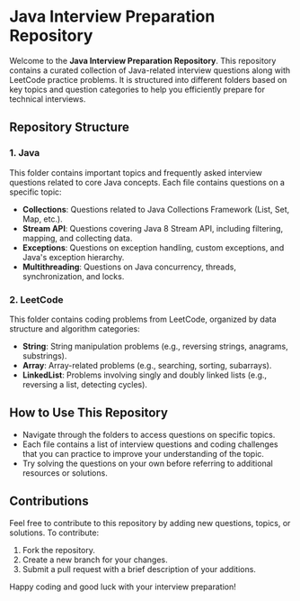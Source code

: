 # Java Interview Preparation Repository

Welcome to the **Java Interview Preparation Repository**. This repository contains a curated collection of Java-related interview questions along with LeetCode practice problems. It is structured into different folders based on key topics and question categories to help you efficiently prepare for technical interviews.

## Repository Structure

### 1. Java
This folder contains important topics and frequently asked interview questions related to core Java concepts. Each file contains questions on a specific topic:
- **Collections**: Questions related to Java Collections Framework (List, Set, Map, etc.).
- **Stream API**: Questions covering Java 8 Stream API, including filtering, mapping, and collecting data.
- **Exceptions**: Questions on exception handling, custom exceptions, and Java's exception hierarchy.
- **Multithreading**: Questions on Java concurrency, threads, synchronization, and locks.

### 2. LeetCode
This folder contains coding problems from LeetCode, organized by data structure and algorithm categories:
- **String**: String manipulation problems (e.g., reversing strings, anagrams, substrings).
- **Array**: Array-related problems (e.g., searching, sorting, subarrays).
- **LinkedList**: Problems involving singly and doubly linked lists (e.g., reversing a list, detecting cycles).

## How to Use This Repository
- Navigate through the folders to access questions on specific topics.
- Each file contains a list of interview questions and coding challenges that you can practice to improve your understanding of the topic.
- Try solving the questions on your own before referring to additional resources or solutions.

## Contributions
Feel free to contribute to this repository by adding new questions, topics, or solutions. To contribute:
1. Fork the repository.
2. Create a new branch for your changes.
3. Submit a pull request with a brief description of your additions.


Happy coding and good luck with your interview preparation!
